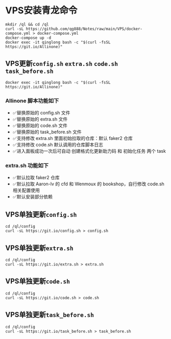 # VPS安装青龙命令
```
mkdir /ql && cd /ql
curl -sL https://github.com/qg888/Notes/raw/main/VPS/docker-compose.yml > docker-compose.yml
docker-compose up -d
docker exec -it qinglong bash -c "$(curl -fsSL https://git.io/Allinone)"
```

## VPS更新`config.sh` `extra.sh` `code.sh` `task_before.sh`
```
docker exec -it qinglong bash -c "$(curl -fsSL https://git.io/Allinone)"
```
### Allinone 脚本功能如下
- ✅替换原始的 config.sh 文件
- ✅替换原始的 extra.sh 文件
- ✅替换原始的 code.sh 文件
- ✅替换原始的 task_before.sh 文件
- ✅支持修改 extra.sh 里面初始拉取的仓库：默认 faker2 仓库
- ✅支持修改 code.sh 默认调用的仓库脚本日志
- ✅进入面板成功一次后可自动 创建格式化更新助力码 和 初始化任务 两个 task
### extra.sh 功能如下
- ✅默认拉取 faker2 仓库
- ✅默认拉取 Aaron-lv 的 cfd 和 Wenmoux 的 bookshop，自行修改 code.sh 相关配置使用
- ✅默认安装部分依赖

## VPS单独更新`config.sh`
```
cd /ql/config
curl -sL https://git.io/config.sh > config.sh
```
## VPS单独更新`extra.sh`
```
cd /ql/config
curl -sL https://git.io/extra.sh > extra.sh
```
## VPS单独更新`code.sh`
```
cd /ql/config
curl -sL https://git.io/code.sh > code.sh
```
## VPS单独更新`task_before.sh`
```
cd /ql/config
curl -sL https://git.io/task_before.sh > task_before.sh
```
